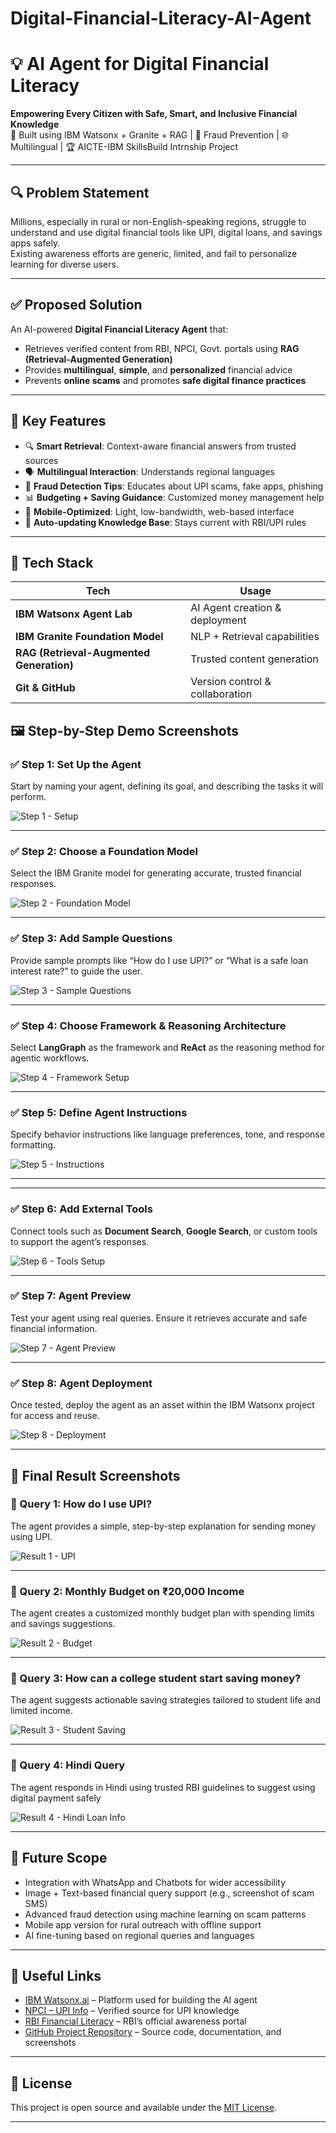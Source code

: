 # Digital-Financial-Literacy-AI-Agent
# 💡 AI Agent for Digital Financial Literacy  
**Empowering Every Citizen with Safe, Smart, and Inclusive Financial Knowledge**  
🚀 Built using IBM Watsonx + Granite + RAG | 🔐 Fraud Prevention | 🌐 Multilingual | 🏆 AICTE-IBM SkillsBuild Intrnship Project

---

## 🔍 Problem Statement

Millions, especially in rural or non-English-speaking regions, struggle to understand and use digital financial tools like UPI, digital loans, and savings apps safely.  
Existing awareness efforts are generic, limited, and fail to personalize learning for diverse users.

---

## ✅ Proposed Solution

An AI-powered **Digital Financial Literacy Agent** that:
- Retrieves verified content from RBI, NPCI, Govt. portals using **RAG (Retrieval-Augmented Generation)**
- Provides **multilingual**, **simple**, and **personalized** financial advice
- Prevents **online scams** and promotes **safe digital finance practices**

---

## 🧠 Key Features

- 🔍 **Smart Retrieval**: Context-aware financial answers from trusted sources  
- 🗣️ **Multilingual Interaction**: Understands regional languages  
- 🚫 **Fraud Detection Tips**: Educates about UPI scams, fake apps, phishing  
- 📊 **Budgeting + Saving Guidance**: Customized money management help  
- 📱 **Mobile-Optimized**: Light, low-bandwidth, web-based interface  
- 🔁 **Auto-updating Knowledge Base**: Stays current with RBI/UPI rules  

---

## 🧰 Tech Stack

| Tech | Usage |
|------|-------|
| **IBM Watsonx Agent Lab** | AI Agent creation & deployment |
| **IBM Granite Foundation Model** | NLP + Retrieval capabilities |
| **RAG (Retrieval-Augmented Generation)** | Trusted content generation |
| **Git & GitHub** | Version control & collaboration |

## 🖼️ Step-by-Step Demo Screenshots

### ✅ Step 1: Set Up the Agent  
Start by naming your agent, defining its goal, and describing the tasks it will perform.

![Step 1 - Setup](https://github.com/Mansi-Upadhyay-12/Digital-Financial-Literacy-AI-Agent/blob/main/Agent%20Setup.png?raw=true)

---

### ✅ Step 2: Choose a Foundation Model  
Select the IBM Granite model for generating accurate, trusted financial responses.

![Step 2 - Foundation Model](https://github.com/Mansi-Upadhyay-12/Digital-Financial-Literacy-AI-Agent/blob/main/model.png?raw=true)

---

### ✅ Step 3: Add Sample Questions  
Provide sample prompts like “How do I use UPI?” or “What is a safe loan interest rate?” to guide the user.

![Step 3 - Sample Questions](https://github.com/Mansi-Upadhyay-12/Digital-Financial-Literacy-AI-Agent/blob/main/Quick%20Questions.png?raw=true)


---

### ✅ Step 4: Choose Framework & Reasoning Architecture  
Select **LangGraph** as the framework and **ReAct** as the reasoning method for agentic workflows.

![Step 4 - Framework Setup](https://github.com/Mansi-Upadhyay-12/Digital-Financial-Literacy-AI-Agent/blob/main/Framework%20and%20Architechture.png?raw=true)

---

### ✅ Step 5: Define Agent Instructions  
Specify behavior instructions like language preferences, tone, and response formatting.

![Step 5 - Instructions](https://github.com/Mansi-Upadhyay-12/Digital-Financial-Literacy-AI-Agent/blob/main/Agent%20Instructions.png?raw=true)

---

---

### ✅ Step 6: Add External Tools  
Connect tools such as **Document Search**, **Google Search**, or custom tools to support the agent’s responses.

![Step 6 - Tools Setup](https://github.com/Mansi-Upadhyay-12/Digital-Financial-Literacy-AI-Agent/blob/main/Tools.png?raw=true)


---

### ✅ Step 7: Agent Preview  
Test your agent using real queries. Ensure it retrieves accurate and safe financial information.

![Step 7 - Agent Preview](https://github.com/Mansi-Upadhyay-12/Digital-Financial-Literacy-AI-Agent/blob/main/Agent%20Preview.png?raw=true)

---

### ✅ Step 8: Agent Deployment  
Once tested, deploy the agent as an asset within the IBM Watsonx project for access and reuse.

![Step 8 - Deployment](https://github.com/Mansi-Upadhyay-12/Digital-Financial-Literacy-AI-Agent/blob/main/deployment.png?raw=true)

---
## 📸 Final Result Screenshots

### 💬 Query 1: How do I use UPI?  
The agent provides a simple, step-by-step explanation for sending money using UPI.

![Result 1 - UPI](https://github.com/Mansi-Upadhyay-12/Digital-Financial-Literacy-AI-Agent/blob/main/result1.png?raw=true)

---

### 💬 Query 2: Monthly Budget on ₹20,000 Income  
The agent creates a customized monthly budget plan with spending limits and savings suggestions.

![Result 2 - Budget](https://github.com/Mansi-Upadhyay-12/Digital-Financial-Literacy-AI-Agent/blob/main/result2.png?raw=true)

---

### 💬 Query 3: How can a college student start saving money?  
The agent suggests actionable saving strategies tailored to student life and limited income.

![Result 3 - Student Saving](https://github.com/Mansi-Upadhyay-12/Digital-Financial-Literacy-AI-Agent/blob/main/result3.png?raw=true)

---

### 💬 Query 4: Hindi Query 
The agent responds in Hindi using trusted RBI guidelines to suggest using digital payment safely

![Result 4 - Hindi Loan Info](https://github.com/Mansi-Upadhyay-12/Digital-Financial-Literacy-AI-Agent/blob/main/result4.png?raw=true)


---

## 🔭 Future Scope

- Integration with WhatsApp and Chatbots for wider accessibility
- Image + Text-based financial query support (e.g., screenshot of scam SMS)
- Advanced fraud detection using machine learning on scam patterns
- Mobile app version for rural outreach with offline support
- AI fine-tuning based on regional queries and languages

---

## 🔗 Useful Links

- [IBM Watsonx.ai](https://www.ibm.com/products/watsonx-ai) – Platform used for building the AI agent  
- [NPCI – UPI Info](https://www.npci.org.in/what-we-do/upi/product-overview) – Verified source for UPI knowledge  
- [RBI Financial Literacy](https://www.rbi.org.in/commonperson/English/Scripts/FinancialEducation.aspx) – RBI’s official awareness portal  
- [GitHub Project Repository](https://github.com/Mansi-Upadhyay-12/Digital-Financial-Literacy-AI-Agent) – Source code, documentation, and screenshots  

---

## 📄 License

This project is open source and available under the [MIT License](LICENSE).

---


